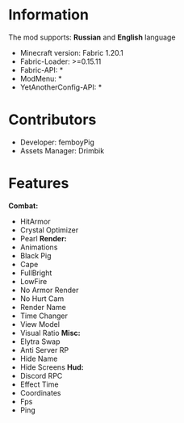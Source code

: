 # Information
The mod supports: **Russian** and **English** language 
- Minecraft version: Fabric 1.20.1
- Fabric-Loader: >=0.15.11
- Fabric-API: *
- ModMenu: *
- YetAnotherConfig-API: *
# Contributors
- Developer: femboyPig
- Assets Manager: Drimbik
# Features
**Combat:**
  - HitArmor
  - Crystal Optimizer
  - Pearl
**Render:**
  - Animations
  - Black Pig
  - Cape
  - FullBright
  - LowFire
  - No Armor Render
  - No Hurt Cam
  - Render Name
  - Time Changer
  - View Model
  - Visual Ratio
**Misc:**
  - Elytra Swap
  - Anti Server RP
  - Hide Name
  - Hide Screens
**Hud:**
  - Discord RPC
  - Effect Time
  - Coordinates
  - Fps
  - Ping
